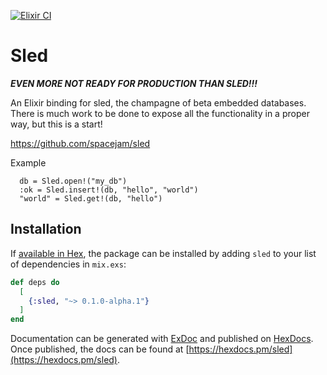 [![Elixir CI](https://github.com/ericentin/sled/workflows/Elixir%20CI/badge.svg)](https://github.com/ericentin/sled/actions?query=workflow%3A%22Elixir+CI%22)

# Sled

***EVEN MORE NOT READY FOR PRODUCTION THAN SLED!!!***

An Elixir binding for sled, the champagne of beta embedded databases. There is much work to be done to expose all the functionality in a proper way, but this is a start!

https://github.com/spacejam/sled

  Example

      db = Sled.open!("my_db")
      :ok = Sled.insert!(db, "hello", "world")
      "world" = Sled.get!(db, "hello")

## Installation

If [available in Hex](https://hex.pm/docs/publish), the package can be installed
by adding `sled` to your list of dependencies in `mix.exs`:

```elixir
def deps do
  [
    {:sled, "~> 0.1.0-alpha.1"}
  ]
end
```

Documentation can be generated with [ExDoc](https://github.com/elixir-lang/ex_doc)
and published on [HexDocs](https://hexdocs.pm). Once published, the docs can
be found at [https://hexdocs.pm/sled](https://hexdocs.pm/sled).

